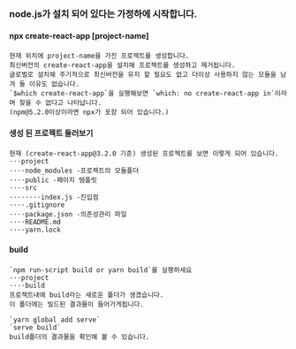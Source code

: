 ### node.js가 설치 되어 있다는 가정하에 시작합니다.

#### npx create-react-app [project-name]

    현재 위치에 project-name을 가진 프로젝트를 생성합니다.
    최신버전의 create-react-app을 설치해 프로젝트를 생성하고 제거됩니다.
    글로벌로 설치해 주기적으로 최신버전을 유지 할 필요도 없고 더이상 사용하지 않는 모듈을 남겨 둘 이유도 없습니다.
    `$which create-react-app`을 실행해보면 `which: no create-react-app in`이라며 찾을 수 없다고 나타납니다.
    (npm@5.2.0이상이라면 npx가 포함 되어 있습니다.)

#### 생성 된 프로젝트 둘러보기

    현재 (create-react-app@3.2.0 기준) 생성된 프로젝트를 보면 이렇게 되어 있습니다.
    ⋅⋅⋅project
    ⋅⋅⋅⋅node_modules -프로젝트의 모듈폴더
    ⋅⋅⋅⋅public -페이지 템플릿
    ⋅⋅⋅⋅src
    ⋅⋅⋅⋅⋅⋅⋅⋅index.js -진입점
    ⋅⋅⋅⋅.gitignore
    ⋅⋅⋅⋅package.json -의존성관리 파일
    ⋅⋅⋅⋅README.md
    ⋅⋅⋅⋅yarn.lock

#### build

    `npm run-script build or yarn build`를 실행하세요
    ⋅⋅⋅project
    ⋅⋅⋅⋅build
    프로젝트내에 build라는 새로운 폴더가 생겼습니다.
    이 폴더에는 빌드된 결과물이 들어가게됩니다.

    `yarn global add serve`
    `serve build`
    build폴더의 결과물을 확인해 볼 수 있습니다.
